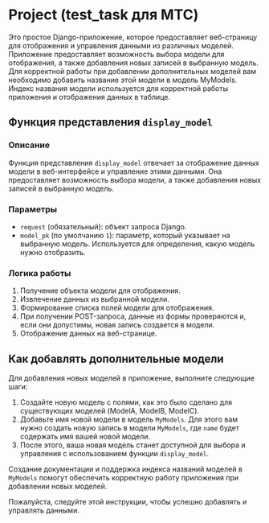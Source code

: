 # Project (test_task для МТС)

Это простое Django-приложение, которое предоставляет веб-страницу для отображения и управления данными из различных моделей. Приложение предоставляет возможность выбора модели для отображения, а также добавления новых записей в выбранную модель. Для корректной работы при добавлении дополнительных моделей вам необходимо добавить название этой модели в модель MyModels. Индекс названия модели используется для корректной работы приложения и отображения данных в таблице.

## Функция представления `display_model`

### Описание
Функция представления `display_model` отвечает за отображение данных модели в веб-интерфейсе и управление этими данными. Она предоставляет возможность выбора модели, а также добавления новых записей в выбранную модель.

### Параметры
- `request` (обязательный): объект запроса Django.
- `model_pk` (по умолчанию `1`): параметр, который указывает на выбранную модель. Используется для определения, какую модель нужно отобразить.

### Логика работы
1. Получение объекта модели для отображения.
2. Извлечение данных из выбранной модели.
3. Формирование списка полей модели для отображения.
4. При получении POST-запроса, данные из формы проверяются и, если они допустимы, новая запись создается в модели.
5. Отображение данных на веб-странице.



## Как добавлять дополнительные модели

Для добавления новых моделей в приложение, выполните следующие шаги:

1. Создайте новую модель с полями, как это было сделано для существующих моделей (ModelA, ModelB, ModelC).
2. Добавьте имя новой модели в модель `MyModels`. Для этого вам нужно создать новую запись в модели `MyModels`, где `name` будет содержать имя вашей новой модели.
3. После этого, ваша новая модель станет доступной для выбора и управления с использованием функции `display_model`.

Создание документации и поддержка индекса названий моделей в `MyModels` помогут обеспечить корректную работу приложения при добавлении новых моделей.

Пожалуйста, следуйте этой инструкции, чтобы успешно добавлять и управлять данными.